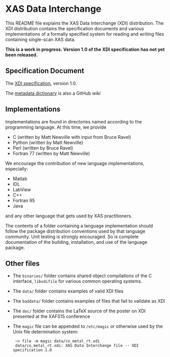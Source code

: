 
XAS Data Interchange
====================

			 

This README file explains the XAS Data Interchange (XDI) distribution.
The XDI distribution contains the specification documents and various
implementations of a formally specified system for reading and writing
files containing single-scan XAS data.


**This is a work in progress.  Version 1.0 of the XDI specification has
not yet been released.**


Specification Document
------------------------


The [XDI specification](specification/spec.md), version 1.0.


The
[metadata dictionary](https://github.com/XraySpectroscopy/XAS-Data-Interchange/wiki/Dictionary-of-metadata)
is also a GitHub wiki



Implementations
---------------

Implementations are found in directories named according to the
programming language.  At this time, we provide

 * C (written by Matt Newville with input from Bruce Ravel)
 * Python (written by Matt Newville)
 * Perl (written by Bruce Ravel)
 * Fortran 77 (written by Matt Newville)
 
We encourage the contribution of new language implementations,
especially:

 * Matlab
 * IDL
 * LabView
 * C++
 * Fortran 95
 * Java

and any other language that gets used by XAS practitioners.

The contents of a folder containing a language implementation should
follow the package distribution conventions used by that language
community.  Unit testing is strongly encouraged.  So is complete
documentation of the building, installation, and use of the language
package.

Other files
-----------

 * The `binaries/` folder contains shared object compilations of the C
   interface, `libxdifile` for various common operating systems.
 * The `data/` folder contains examples of valid XDI files
 * The `baddata/` folder contains examples of files that fail to
   validate as XDI
 * The `doc/` folder contains the LaTeX source of the poster on XDI
   presented at the XAFS15 conference
 * The `magic` file can be appended to `/etc/magic` or otherwise used
   by the Unix file determination system:
   
        ~> file -m magic data/co_metal_rt.xdi 
		data/co_metal_rt.xdi: XAS Data Interchange file -- XDI specification 1.0

